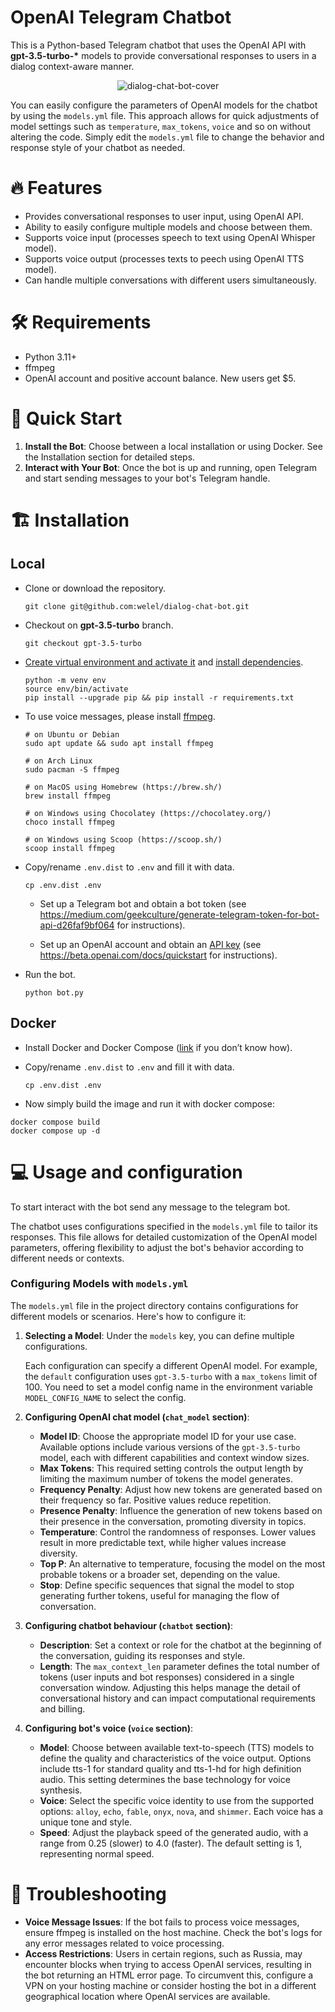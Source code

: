 
# OpenAI Telegram Chatbot

This is a Python-based Telegram chatbot that uses the OpenAI API with **gpt-3.5-turbo-\*** models to provide conversational responses to users in a dialog context-aware manner.

<p align="center">
<img src="https://i.ibb.co/ft47CGF/dialog-chat-bot-cover.png" alt="dialog-chat-bot-cover" border="0" ></a>
</p>

You can easily configure the parameters of OpenAI models for the chatbot by using the `models.yml` file. This approach allows for quick adjustments of model settings such as `temperature`, `max_tokens`, `voice` and so on without altering the code. Simply edit the `models.yml` file to change the behavior and response style of your chatbot as needed.

# 🔥 Features

- Provides conversational responses to user input, using OpenAI API.
- Ability to easily configure multiple models and choose between them.
- Supports voice input (processes speech to text using OpenAI Whisper model).
- Supports voice output (processes texts to peech using OpenAI TTS model).
- Can handle multiple conversations with different users simultaneously.

# 🛠️ Requirements

- Python 3.11+
- ffmpeg
- OpenAI account and positive account balance. New users get $5.

# 🏃 Quick Start

1. **Install the Bot**: Choose between a local installation or using Docker. See the Installation section for detailed steps.
2. **Interact with Your Bot**: Once the bot is up and running, open Telegram and start sending messages to your bot's Telegram handle.

# 🏗️ Installation

## Local

- Clone or download the repository.

    ```
    git clone git@github.com:welel/dialog-chat-bot.git
    ```

- Checkout on **gpt-3.5-turbo** branch.

    ```
    git checkout gpt-3.5-turbo
    ```

- [Create virtual environment and activate it](https://packaging.python.org/en/latest/guides/installing-using-pip-and-virtual-environments/#creating-a-virtual-environment) and [install dependencies](https://packaging.python.org/en/latest/guides/installing-using-pip-and-virtual-environments/#using-requirements-files).

    ```
    python -m venv env
    source env/bin/activate
    pip install --upgrade pip && pip install -r requirements.txt
    ```

- To use voice messages, please install [ffmpeg](https://ffmpeg.org/).

	```
	# on Ubuntu or Debian
	sudo apt update && sudo apt install ffmpeg
	
	# on Arch Linux
	sudo pacman -S ffmpeg
	
	# on MacOS using Homebrew (https://brew.sh/)
	brew install ffmpeg
	
	# on Windows using Chocolatey (https://chocolatey.org/)
	choco install ffmpeg
	
	# on Windows using Scoop (https://scoop.sh/)
	scoop install ffmpeg
	```

- Copy/rename `.env.dist` to `.env` and fill it with data.

    ```
    cp .env.dist .env
    ```

    - Set up a Telegram bot and obtain a bot token (see https://medium.com/geekculture/generate-telegram-token-for-bot-api-d26faf9bf064 for instructions).

    - Set up an OpenAI account and obtain an [API key](https://platform.openai.com/account/api-keys) (see https://beta.openai.com/docs/quickstart for instructions).

- Run the bot.

    ```
    python bot.py
    ```

## Docker

- Install Docker and Docker Compose ([link](https://medium.com/@pavel.loginov.dev/how-to-easily-install-docker-and-compose-on-ubuntu-5423e8a64259) if you don’t know how).

- Copy/rename `.env.dist` to `.env` and fill it with data.

    ```
    cp .env.dist .env
    ```

- Now simply build the image and run it with docker compose:

```
docker compose build
docker compose up -d
```

# 💻 Usage and configuration

To start interact with the bot send any message to the telegram bot.

The chatbot uses configurations specified in the `models.yml` file to tailor its responses. This file allows for detailed customization of the OpenAI model parameters, offering flexibility to adjust the bot's behavior according to different needs or contexts.

### Configuring Models with `models.yml`

The `models.yml` file in the project directory contains configurations for different models or scenarios. Here's how to configure it:

1. **Selecting a Model**: Under the `models` key, you can define multiple configurations. 

    Each configuration can specify a different OpenAI model. For example, the `default` configuration uses `gpt-3.5-turbo` with a `max_tokens` limit of 100. You need to set a model config name in the environment variable `MODEL_CONFIG_NAME` to select the config.
        
2. **Configuring OpenAI chat model (`chat_model` section)**:
    
    - **Model ID**: Choose the appropriate model ID for your use case. Available options include various versions of the `gpt-3.5-turbo` model, each with different capabilities and context window sizes.
    - **Max Tokens**: This required setting controls the output length by limiting the maximum number of tokens the model generates.
    - **Frequency Penalty**: Adjust how new tokens are generated based on their frequency so far. Positive values reduce repetition.
    - **Presence Penalty**: Influence the generation of new tokens based on their presence in the conversation, promoting diversity in topics.
    - **Temperature**: Control the randomness of responses. Lower values result in more predictable text, while higher values increase diversity.
    - **Top P**: An alternative to temperature, focusing the model on the most probable tokens or a broader set, depending on the value.
    - **Stop**: Define specific sequences that signal the model to stop generating further tokens, useful for managing the flow of conversation.

3. **Configuring chatbot behaviour (`chatbot` section)**:

    - **Description**: Set a context or role for the chatbot at the beginning of the conversation, guiding its responses and style.
	- **Length**: The `max_context_len` parameter defines the total number of tokens (user inputs and bot responses) considered in a single conversation window. Adjusting this helps manage the detail of conversational history and can impact computational requirements and billing.

4. **Configuring bot's voice (`voice` section)**:

    - **Model**: Choose between available text-to-speech (TTS) models to define the quality and characteristics of the voice output. Options include tts-1 for standard quality and tts-1-hd for high definition audio. This setting determines the base technology for voice synthesis.
    - **Voice**: Select the specific voice identity to use from the supported options: `alloy`, `echo`, `fable`, `onyx`, `nova`, and `shimmer`. Each voice has a unique tone and style.
    - **Speed**: Adjust the playback speed of the generated audio, with a range from 0.25 (slower) to 4.0 (faster). The default setting is 1, representing normal speed.

# 🙇 Troubleshooting

- **Voice Message Issues**: If the bot fails to process voice messages, ensure ffmpeg is installed on the host machine. Check the bot's logs for any error messages related to voice processing.
- **Access Restrictions**: Users in certain regions, such as Russia, may encounter blocks when trying to access OpenAI services, resulting in the bot returning an HTML error page. To circumvent this, configure a VPN on your hosting machine or consider hosting the bot in a different geographical location where OpenAI services are available.
